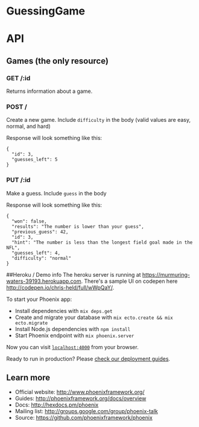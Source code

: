 # GuessingGame

# API

## Games (the only resource)

### GET /:id 
Returns information about a game.

### POST /
Create a new game. Include `difficulty` in the body (valid values are easy, normal, and hard)


Response will look something like this:
```
{
  "id": 3,
  "guesses_left": 5
}
```

### PUT /:id 
Make a guess. Include `guess` in the body


Response will look something like this:
```
{
  "won": false,
  "results": "The number is lower than your guess",
  "previous_guess": 42,
  "id": 3,
  "hint": "The number is less than the longest field goal made in the NFL",
  "guesses_left": 4,
  "difficulty": "normal"
}
```

##Heroku / Demo info
The heroku server is running at https://murmuring-waters-39193.herokuapp.com. 
There's a sample UI on codepen here http://codepen.io/chris-held/full/wWpQaY/.


To start your Phoenix app:

  * Install dependencies with `mix deps.get`
  * Create and migrate your database with `mix ecto.create && mix ecto.migrate`
  * Install Node.js dependencies with `npm install`
  * Start Phoenix endpoint with `mix phoenix.server`

Now you can visit [`localhost:4000`](http://localhost:4000) from your browser.

Ready to run in production? Please [check our deployment guides](http://www.phoenixframework.org/docs/deployment).

## Learn more

  * Official website: http://www.phoenixframework.org/
  * Guides: http://phoenixframework.org/docs/overview
  * Docs: http://hexdocs.pm/phoenix
  * Mailing list: http://groups.google.com/group/phoenix-talk
  * Source: https://github.com/phoenixframework/phoenix
